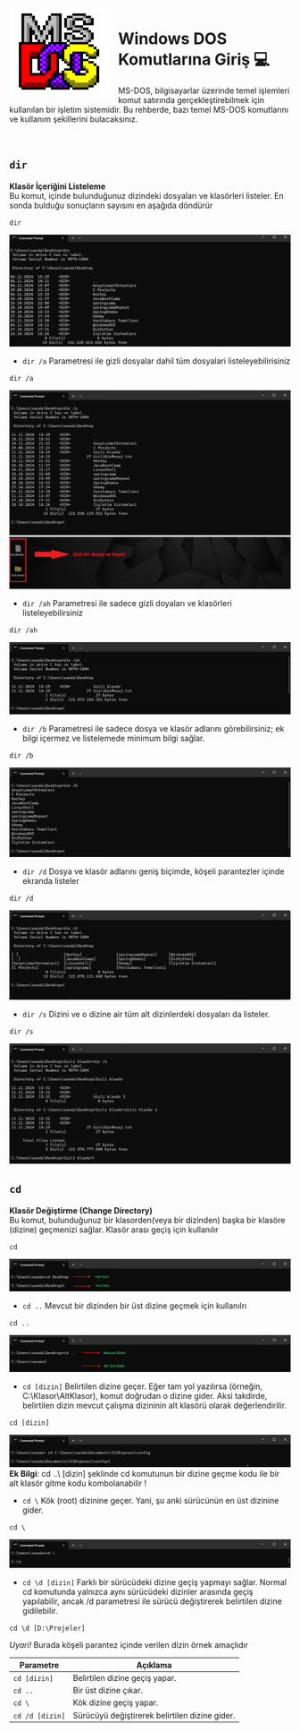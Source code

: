 
<img width="180" height="160" align="left" style="float: top-left; margin: 0 15px 0 0;" alt="MS-DOS logo" src="Images\msdos-logo.png">   

# Windows DOS Komutlarına Giriş 💻
<p>
  MS-DOS, bilgisayarlar üzerinde temel işlemleri komut satırında gerçekleştirebilmek için kullanılan bir işletim sistemidir. Bu rehberde, bazı temel MS-DOS komutlarını ve kullanım şekillerini bulacaksınız.
</p>

</br>

## `dir`

**Klasör İçeriğini Listeleme**  
Bu komut, içinde bulunduğunuz dizindeki dosyaları ve klasörleri listeler. En sonda bulduğu sonuçların sayısını en aşağıda döndürür

```dos
dir
```
![dir_komutu](Images/dir.png)


* `dir /a` Parametresi ile gizli dosyalar dahil tüm dosyalari listeleyebilirisiniz

```dos
dir /a
```

![dir_komutu](Images/dira.png)
![dir_komutu](Images/diraD2.png)

<!--dir a-->

* `dir /ah` Parametresi ile sadece gizli doyaları ve klasörleri listeleyebilirsiniz

```dos
dir /ah
```
![dir_komutu](Images/dirah.png)

<!--dir b-->

* `dir /b` Parametresi ile sadece dosya ve klasör adlarını görebilirsiniz; ek bilgi içermez ve listelemede minimum bilgi sağlar.

```dos
dir /b
```
![dir_komutu](Images/dirb.png)

<!--dir d-->

* `dir /d` Dosya ve klasör adlarını geniş biçimde, köşeli parantezler içinde ekranda listeler

```dos
dir /d
```
![dir_komutu](Images/dird.png)

<!--dir s-->

* `dir /s` Dizini ve o dizine air tüm alt dizinlerdeki dosyaları da listeler.

```dos
dir /s
```
![dir_komutu](Images/dirs.png)


## `cd`

**Klasör Değiştirme (Change Directory)**  
Bu komut, bulunduğunuz bir klasorden(veya bir dizinden) başka bir klasöre (dizine) geçmenizi sağlar. Klasör arası geçiş için kullanılır

```dos
cd
```
![cd_komutu](Images/cd.png)

* `cd ..` Mevcut bir dizinden bir üst dizine geçmek için kullanılrı

```dos
cd ..
```
![cd_komutu](Images\cd....png)


 * `cd [dizin]` Belirtilen dizine geçer. Eğer tam yol yazılırsa (örneğin, C:\Klasor\AltKlasor), komut doğrudan o dizine gider. Aksi takdirde, belirtilen dizin mevcut çalışma dizininin alt klasörü olarak değerlendirilir.

```dos
cd [dizin]
```

![cd_komutu](Images\cdD.png)
  __Ek Bilgi__: cd ..\ [dizin] şeklinde cd komutunun bir dizine geçme kodu ile bir alt klasör gitme kodu kombolanabilir !

 * `cd \` Kök (root) dizinine geçer. Yani, şu anki sürücünün en üst dizinine gider.

```dos
cd \
```

![cd_komutu](Images\cdT.png)

 * `cd \d [dizin]` Farklı bir sürücüdeki dizine geçiş yapmayı sağlar. Normal cd komutunda yalnızca aynı sürücüdeki dizinler arasında geçiş yapılabilir, ancak /d parametresi ile sürücü değiştirerek belirtilen dizine gidilebilir.

```dos
cd \d [D:\Projeler]
```
 _Uyari!_ Burada köşeli parantez içinde verilen dizin örnek amaçlıdır


|Parametre  |Açıklama |
|-----------|---------|
|`cd [dizin]`|Belirtilen dizine geçiş yapar.|
|`cd ..`  |Bir üst dizine çıkar.|
|`cd \`|Kök dizine geçiş yapar.|
|`cd /d [dizin]`|Sürücüyü değiştirerek belirtilen dizine gider.|